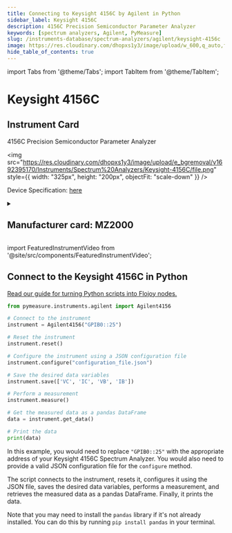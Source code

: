 ```yaml
---
title: Connecting to Keysight 4156C by Agilent in Python
sidebar_label: Keysight 4156C
description: 4156C Precision Semiconductor Parameter Analyzer
keywords: [spectrum analyzers, Agilent, PyMeasure]
slug: /instruments-database/spectrum-analyzers/agilent/keysight-4156c
image: https://res.cloudinary.com/dhopxs1y3/image/upload/w_600,q_auto,f_auto/e_bgremoval/v1692395170/Instruments/Spectrum%20Analyzers/Keysight-4156C/file.jpg
hide_table_of_contents: true
---
```


import Tabs from '@theme/Tabs';
import TabItem from '@theme/TabItem';

# Keysight 4156C

## Instrument Card

<div className="flex">

<div>

4156C Precision Semiconductor Parameter Analyzer

</div>

<img src="https://res.cloudinary.com/dhopxs1y3/image/upload/e_bgremoval/v1692395170/Instruments/Spectrum%20Analyzers/Keysight-4156C/file.png" style={{ width: "325px", height: "200px", objectFit: "scale-down" }} />

</div>

<div className="flex text-center">

<p>Device Specification: <a target="\_blank" href="https://www.keysight.com/us/en/assets/7018-02070/technical-overviews/5990-3672.pdf">here</a></p>

</div>

<details style={{ marginTop: "15px"}}>
<summary><h2>Manufacturer card: MZ2000</h2></summary>

<img src="https://res.cloudinary.com/dhopxs1y3/image/upload/v1692126006/Instruments/Vendor%20Logos/Agilent.png" style={{ width: "100%", height: "170px",objectFit: "scale-down" }} />

Keysight Technologies, or Keysight, is an American company that manufactures electronics test and measurement equipment and software.

<ul>
  <li>Headquarters: USA</li>
  <li>Yearly Revenue (millions, USD): 5420.0</li>
  <li>Vendor Website: <a href="https://www.keysight.com/us/en/home.html">here</a></li>
</ul>
</details>

import FeaturedInstrumentVideo from '@site/src/components/FeaturedInstrumentVideo';

<FeaturedInstrumentVideo category='WIDGET2000' manufacturer='MZ2000'></FeaturedInstrumentVideo>


## Connect to the Keysight 4156C in Python

[Read our guide for turning Python scripts into Flojoy nodes.](https://docs.flojoy.ai/custom-nodes/creating-custom-node/)
<Tabs>

<TabItem value="Flojoy" label="Flojoy" className="flojoy-instrument-tabs">

<NodeCardCollection category='WIDGET2000' manufacturer='MZ2000'></NodeCardCollection>

</TabItem>
<TabItem value="PyMeasure" label="PyMeasure">


```python
from pymeasure.instruments.agilent import Agilent4156

# Connect to the instrument
instrument = Agilent4156("GPIB0::25")

# Reset the instrument
instrument.reset()

# Configure the instrument using a JSON configuration file
instrument.configure("configuration_file.json")

# Save the desired data variables
instrument.save(['VC', 'IC', 'VB', 'IB'])

# Perform a measurement
instrument.measure()

# Get the measured data as a pandas DataFrame
data = instrument.get_data()

# Print the data
print(data)
```

In this example, you would need to replace `"GPIB0::25"` with the appropriate address of your Keysight 4156C Spectrum Analyzer. You would also need to provide a valid JSON configuration file for the `configure` method.

The script connects to the instrument, resets it, configures it using the JSON file, saves the desired data variables, performs a measurement, and retrieves the measured data as a pandas DataFrame. Finally, it prints the data.

Note that you may need to install the `pandas` library if it's not already installed. You can do this by running `pip install pandas` in your terminal.

</TabItem>
</Tabs>